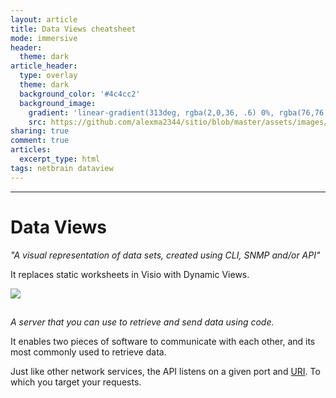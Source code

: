 ```yaml
---
layout: article
title: Data Views cheatsheet
mode: immersive
header:
  theme: dark
article_header:
  type: overlay
  theme: dark
  background_color: '#4c4cc2'
  background_image:
    gradient: 'linear-gradient(313deg, rgba(2,0,36, .6) 0%, rgba(76,76,194, .6) 47%, rgba(0,212,255, .6) 100%)'
    src: https://github.com/alexma2344/sitio/blob/master/assets/images/rainbows.jpg?raw=true"
sharing: true
comment: true
articles:
  excerpt_type: html
tags: netbrain dataview
---
```


<!--more-->

---

# Data Views

*"A visual representation of data sets, created using CLI, SNMP and/or API"*

It replaces static worksheets in Visio with Dynamic Views.


<img src="https://github.com/alexma2344/sitio/blob/master/assets/images/dataviews-improvement.jpg?raw=true">



## 

*A server that you can use to retrieve and send data using code.*

It enables two pieces of software to communicate with each other, and its most commonly used to retrieve data.

Just like other network services, the API listens on a given port and [URI](https://en.wikipedia.org/wiki/Uniform_Resource_Identifier). To which you target your requests.